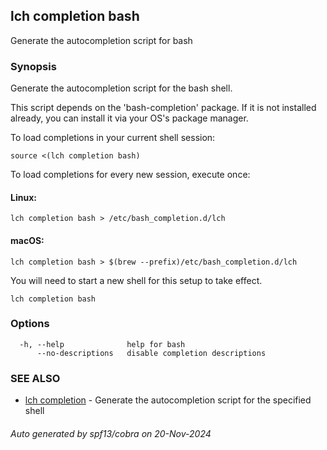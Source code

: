 ## lch completion bash

Generate the autocompletion script for bash

### Synopsis

Generate the autocompletion script for the bash shell.

This script depends on the 'bash-completion' package.
If it is not installed already, you can install it via your OS's package manager.

To load completions in your current shell session:

	source <(lch completion bash)

To load completions for every new session, execute once:

#### Linux:

	lch completion bash > /etc/bash_completion.d/lch

#### macOS:

	lch completion bash > $(brew --prefix)/etc/bash_completion.d/lch

You will need to start a new shell for this setup to take effect.


```
lch completion bash
```

### Options

```
  -h, --help              help for bash
      --no-descriptions   disable completion descriptions
```

### SEE ALSO

* [lch completion](lch_completion.md)	 - Generate the autocompletion script for the specified shell

###### Auto generated by spf13/cobra on 20-Nov-2024
